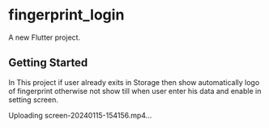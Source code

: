 # fingerprint_login

A new Flutter project.

## Getting Started

In This project if user already exits in Storage then show automatically logo of fingerprint otherwise not show till when user enter his data and enable in setting screen.



Uploading screen-20240115-154156.mp4…

